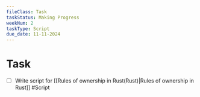 ```yaml
---
fileClass: Task
taskStatus: Making Progress
weekNum: 2
taskType: Script
due_date: 11-11-2024
---
```



# Task
- [ ] Write script for [[Rules of ownership in Rust(Rust)|Rules of ownership in Rust]] #Script